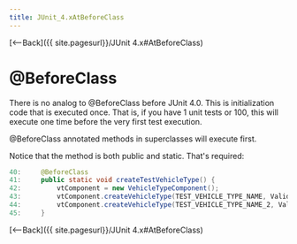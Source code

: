 ```yaml
---
title: JUnit_4.xAtBeforeClass
---
```

[<--Back]({{ site.pagesurl}}/JUnit 4.x#AtBeforeClass)

# @BeforeClass

There is no analog to @BeforeClass before JUnit 4.0. This is initialization code that is executed once. That is, if you have 1 unit tests or 100, this will execute one time before the very first test execution.

@BeforeClass annotated methods in superclasses will execute first.

Notice that the method is both public and static. That's required:
```java
40:     @BeforeClass
41:     public static void createTestVehicleType() {
42:         vtComponent = new VehicleTypeComponent();
43:         vtComponent.createVehicleType(TEST_VEHICLE_TYPE_NAME, ValidState.valid);
44:         vtComponent.createVehicleType(TEST_VEHICLE_TYPE_NAME_2, ValidState.valid);
45:     }
```

[<--Back]({{ site.pagesurl}}/JUnit 4.x#AtBeforeClass)
